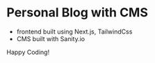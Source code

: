 # Personal Blog with CMS

- frontend built using Next.js, TailwindCss
- CMS built with Sanity.io

Happy Coding! 